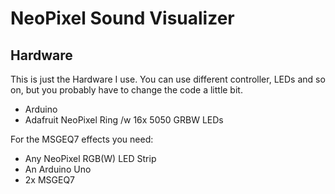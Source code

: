 # NeoPixel Sound Visualizer

## Hardware

This is just the Hardware I use. You can use different controller, LEDs and so on, but you probably have to change the code a little bit.

* Arduino
* Adafruit NeoPixel Ring /w 16x 5050 GRBW LEDs

For the MSGEQ7 effects you need:

* Any NeoPixel RGB(W) LED Strip
* An Arduino Uno
* 2x MSGEQ7
